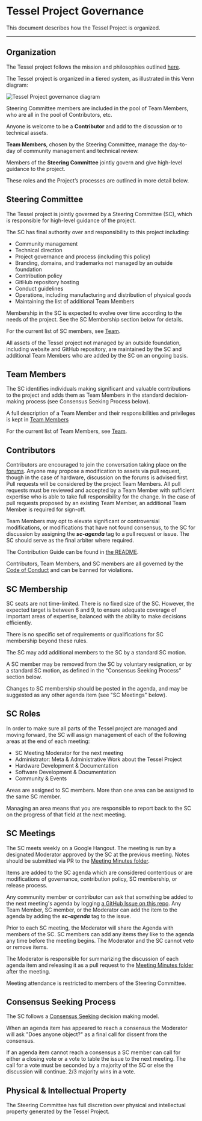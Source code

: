 # Tessel Project Governance

This document describes how the Tessel Project is organized.

---

## Organization

The Tessel project follows the mission and philosophies outlined [here](/MISSION.md).

The Tessel project is organized in a tiered system, as illustrated in this Venn diagram:

![Tessel Project governance diagram](https://cloud.githubusercontent.com/assets/454690/16416494/bf9f8a7c-3d42-11e6-8508-550660559450.png)

Steering Committee members are included in the pool of Team Members, who are all in the pool of Contributors, etc.

Anyone is welcome to be a **Contributor** and add to the discussion or to technical assets.

**Team Members**, chosen by the Steering Committee, manage the day-to-day of community management and technical review.

Members of the **Steering Committee** jointly govern and give high-level guidance to the project.

These roles and the Project’s processes are outlined in more detail below.

## Steering Committee

The Tessel project is jointly governed by a Steering Committee (SC), which is responsible for high-level guidance of the project.

The SC has final authority over and responsibility to this project including:

* Community management
* Technical direction
* Project governance and process (including this policy)
* Branding, domains, and trademarks not managed by an outside foundation
* Contribution policy
* GitHub repository hosting
* Conduct guidelines
* Operations, including manufacturing and distribution of physical goods
* Maintaining the list of additional Team Members

Membership in the SC is expected to evolve over time according to the needs of the project. See the SC Membership section below for details.

For the current list of SC members, see [Team](/TEAM.md).

All assets of the Tessel project not managed by an outside foundation, including website and GitHub repository, are maintained by the SC and additional Team Members who are added by the SC on an ongoing basis.

## Team Members

The SC identifies individuals making significant and valuable contributions to the project and adds them as Team Members in the standard decision-making process (see Consensus Seeking Process below).

A full description of a Team Member and their responsibilities and privileges is kept in [Team Members](/TEAM-MEMBERS.md)

For the current list of Team Members, see [Team](/TEAM.md).

## Contributors

Contributors are encouraged to join the conversation taking place on the [forums](//tessel.io/forums). Anyone may propose a modification to assets via pull request, though in the case of hardware, discussion on the forums is advised first. Pull requests will be considered by the project Team Members. All pull requests must be reviewed and accepted by a Team Member with sufficient expertise who is able to take full responsibility for the change. In the case of pull requests proposed by an existing Team Member, an additional Team Member is required for sign-off.

Team Members may opt to elevate significant or controversial modifications, or modifications that have not found consensus, to the SC for discussion by assigning the ***sc-agenda*** tag to a pull request or issue. The SC should serve as the final arbiter where required.

The Contribution Guide can be found in [the README](/README.md).

Contributors, Team Members, and SC members are all governed by the [Code of Conduct](/CONDUCT.md) and can be banned for violations.

## SC Membership

SC seats are not time-limited.  There is no fixed size of the SC. However, the expected target is between 6 and 9, to ensure adequate coverage of important areas of expertise, balanced with the ability to make decisions efficiently.

There is no specific set of requirements or qualifications for SC membership beyond these rules.

The SC may add additional members to the SC by a standard SC motion.

A SC member may be removed from the SC by voluntary resignation, or by a standard SC motion, as defined in the “Consensus Seeking Process” section below.

Changes to SC membership should be posted in the agenda, and may be suggested as any other agenda item (see "SC Meetings" below).

## SC Roles

In order to make sure all parts of the Tessel project are managed and moving forward, the SC will assign management of each of the following areas at the end of each meeting:

* SC Meeting Moderator for the next meeting
* Administrator: Meta & Administrative Work about the Tessel Project
* Hardware Development & Documentation
* Software Development & Documentation
* Community & Events


Areas are assigned to SC members. More than one area can be assigned to the same SC member.

Managing an area means that you are responsible to report back to the SC on the progress of that field at the next meeting.

## SC Meetings

The SC meets weekly on a Google Hangout. The meeting is run by a designated Moderator approved by the SC at the previous meeting. Notes should be submitted via PR to the [Meeting Minutes folder](/meetings).

Items are added to the SC agenda which are considered contentious or are modifications of governance, contribution policy, SC membership, or release process.

Any community member or contributor can ask that something be added to the next meeting's agenda by logging [a GitHub Issue on this repo](/issues). Any Team Member, SC member, or the Moderator can add the item to the agenda by adding the ***sc-agenda*** tag to the issue.

Prior to each SC meeting, the Moderator will share the Agenda with members of the SC. SC members can add any items they like to the agenda any time before the meeting begins. The Moderator and the SC cannot veto or remove items.

The Moderator is responsible for summarizing the discussion of each agenda item and releasing it as a pull request to the [Meeting Minutes folder](/meetings) after the meeting.

Meeting attendance is restricted to members of the Steering Committee.

## Consensus Seeking Process

The SC follows a
[Consensus Seeking](http://en.wikipedia.org/wiki/Consensus-seeking_decision-making)
decision making model.

When an agenda item has appeared to reach a consensus the Moderator will ask "Does anyone object?" as a final call for dissent from the consensus.

If an agenda item cannot reach a consensus a SC member can call for either a closing vote or a vote to table the issue to the next meeting. The call for a vote must be seconded by a majority of the SC or else the discussion will continue. 2/3 majority wins in a vote.

## Physical & Intellectual Property

The Steering Committee has full discretion over physical and intellectual property generated by the Tessel Project.
